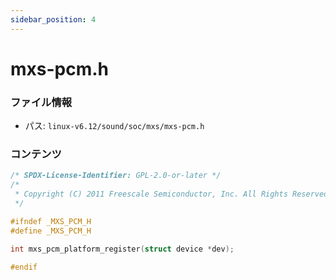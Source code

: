 ```yaml
---
sidebar_position: 4
---
```

# mxs-pcm.h

### ファイル情報

- パス: `linux-v6.12/sound/soc/mxs/mxs-pcm.h`

### コンテンツ

```h
/* SPDX-License-Identifier: GPL-2.0-or-later */
/*
 * Copyright (C) 2011 Freescale Semiconductor, Inc. All Rights Reserved.
 */

#ifndef _MXS_PCM_H
#define _MXS_PCM_H

int mxs_pcm_platform_register(struct device *dev);

#endif

```
